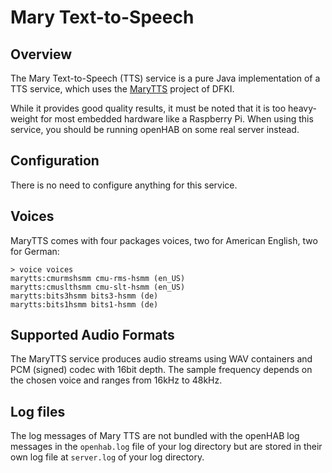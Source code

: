 # Mary Text-to-Speech

## Overview

The Mary Text-to-Speech (TTS) service is a pure Java implementation of a TTS service, which uses the [MaryTTS](http://mary.dfki.de/) project of DFKI.

While it provides good quality results, it must be noted that it is too heavy-weight for most embedded hardware like a Raspberry Pi. When using this service, you should be running openHAB on some real server instead.

## Configuration

There is no need to configure anything for this service.

## Voices

MaryTTS comes with four packages voices, two for American English, two for German:

```
> voice voices
marytts:cmurmshsmm cmu-rms-hsmm (en_US)
marytts:cmuslthsmm cmu-slt-hsmm (en_US)
marytts:bits3hsmm bits3-hsmm (de)
marytts:bits1hsmm bits1-hsmm (de)
```

## Supported Audio Formats

The MaryTTS service produces audio streams using WAV containers and PCM (signed) codec with 16bit depth.
The sample frequency depends on the chosen voice and ranges from 16kHz to 48kHz.

## Log files

The log messages of Mary TTS are not bundled with the openHAB log messages in the `openhab.log` file of your log directory but are stored in their own log file at `server.log` of your log directory.
